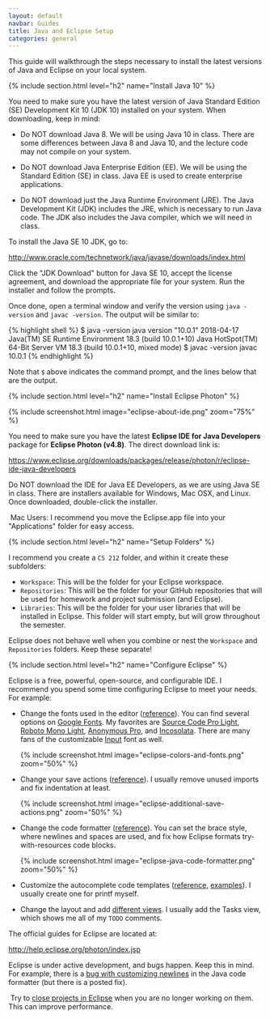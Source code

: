 ```yaml
---
layout: default
navbar: Guides
title: Java and Eclipse Setup
categories: general
---
```


This guide will walkthrough the steps necessary to install the latest versions of Java and Eclipse on your local system.

{% include section.html level="h2" name="Install Java 10" %}

You need to make sure you have the latest version of Java Standard Edition (SE) Development Kit 10 (JDK 10) installed on your system. When downloading, keep in mind:

  - Do NOT download Java 8. We will be using Java 10 in class. There are some differences between Java 8 and Java 10, and the lecture code may not compile on your system.

  - Do NOT download Java Enterprise Edition (EE). We will be using the Standard Edition (SE) in class. Java EE is used to create enterprise applications.

  - Do NOT download just the Java Runtime Environment (JRE). The Java Development Kit (JDK) includes the JRE, which is necessary to run Java code. The JDK also includes the Java compiler, which we will need in class.

To install the Java SE 10 JDK, go to:

<http://www.oracle.com/technetwork/java/javase/downloads/index.html>

Click the "JDK Download" button for Java SE 10, accept the license agreement, and download the appropriate file for your system. Run the installer and follow the prompts.

Once done, open a terminal window and verify the version using `java -version` and `javac -version`. The output will be similar to:

{% highlight shell %}
$ java -version
java version "10.0.1" 2018-04-17
Java(TM) SE Runtime Environment 18.3 (build 10.0.1+10)
Java HotSpot(TM) 64-Bit Server VM 18.3 (build 10.0.1+10, mixed mode)
$ javac -version
javac 10.0.1
{% endhighlight %}

Note that `$` above indicates the command prompt, and the lines below that are the output.

{% include section.html level="h2" name="Install Eclipse Photon" %}

{% include screenshot.html image="eclipse-about-ide.png" zoom="75%" %}

You need to make sure you have the latest **Eclipse IDE for Java Developers** package for **Eclipse Photon (v4.8)**. The direct download link is:

<https://www.eclipse.org/downloads/packages/release/photon/r/eclipse-ide-java-developers>

Do NOT download the IDE for Java EE Developers, as we are using Java SE in class. There are installers available for Windows, Mac OSX, and Linux. Once downloaded, double-click the installer.

<article class="message is-info">
  <div class="message-body">
    <i class="fas fa-info-circle"></i>&nbsp;Mac Users: I recommend you move the Eclipse.app file into your "Applications" folder for easy access.
  </div>
</article>

{% include section.html level="h2" name="Setup Folders" %}

I recommend you create a `CS 212` folder, and within it create these subfolders:

  - `Workspace`: This will be the folder for your Eclipse workspace.
  - `Repositories`: This will be the folder for your GitHub repositories that will be used for homework and project submission (and Eclipse).
  - `Libraries`: This will be the folder for your user libraries that will be installed in Eclipse. This folder will start empty, but will grow throughout the semester.

Eclipse does not behave well when you combine or nest the `Workspace` and `Repositories` folders. Keep these separate!

{% include section.html level="h2" name="Configure Eclipse" %}

Eclipse is a free, powerful, open-source, and configurable IDE. I recommend you spend some time configuring Eclipse to meet your needs. For example:

  - Change the fonts used in the editor ([reference](http://help.eclipse.org/photon/topic/org.eclipse.platform.doc.user/tasks/tasks-20.htm)). You can find several options on [Google Fonts](https://fonts.google.com/?category=Monospace). My favorites are [Source Code Pro Light](https://fonts.google.com/specimen/Source+Code+Pro), [Roboto Mono Light](https://fonts.google.com/specimen/Roboto+Mono), [Anonymous Pro](https://fonts.google.com/specimen/Anonymous+Pro), and [Incosolata](https://fonts.google.com/specimen/Inconsolata). There are many fans of the customizable [Input](http://input.fontbureau.com/) font as well.

    {% include screenshot.html image="eclipse-colors-and-fonts.png" zoom="50%" %}

  - Change your save actions ([reference](http://help.eclipse.org/photon/topic/org.eclipse.jdt.doc.user/reference/preferences/java/editor/ref-preferences-save-actions.htm)). I usually remove unused imports and fix indentation at least.

    {% include screenshot.html image="eclipse-additional-save-actions.png" zoom="50%" %}

  - Change the code formatter ([reference](http://help.eclipse.org/photon/topic/org.eclipse.jdt.doc.user/reference/preferences/java/codestyle/ref-preferences-formatter.htm)). You can set the brace style, where newlines and spaces are used, and fix how Eclipse formats try-with-resources code blocks.

    {% include screenshot.html image="eclipse-java-code-formatter.png" zoom="50%" %}

  - Customize the autocomplete code templates ([reference](http://help.eclipse.org/photon/topic/org.eclipse.jdt.doc.user/reference/preferences/java/codestyle/ref-preferences-code-templates.htm), [examples](https://stackoverflow.com/questions/1028858/useful-eclipse-java-code-templates)). I usually create one for printf myself.

  - Change the layout and add [different views](http://help.eclipse.org/photon/topic/org.eclipse.platform.doc.user/tasks/tasks-3.htm). I usually add the Tasks view, which shows me all of my `TODO` comments.

The official guides for Eclipse are located at:

<http://help.eclipse.org/photon/index.jsp>

Eclipse is under active development, and bugs happen. Keep this in mind. For example, there is a [bug with customizing newlines](https://bugs.eclipse.org/bugs/show_bug.cgi?id=536602) in the Java code formatter (but there is a posted fix).

<article class="message is-info">
  <div class="message-body">
    <i class="fas fa-info-circle"></i>&nbsp;Try to <a href="http://help.eclipse.org/photon/topic/org.eclipse.platform.doc.user/tasks/tasks-47.htm">close projects in Eclipse</a> when you are no longer working on them. This can improve performance.
  </div>
</article>
